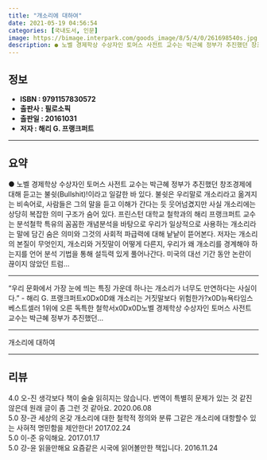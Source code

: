 ```yaml
---
title: "개소리에 대하여"
date: 2021-05-19 04:56:54
categories: [국내도서, 인문]
image: https://bimage.interpark.com/goods_image/8/5/4/0/261698540s.jpg
description: ● 노벨 경제학상 수상자인 토머스 사전트 교수는 박근혜 정부가 추진했던 창조경제에 대해 듣고는 불쉿(Bullshit)!이라고 일갈한 바 있다. 불쉿은 우리말로 개소리라고 옮겨지는 비속어로, 사람들은 그의 말을 듣고 이해가 간다는 듯 웃어넘겼지만 사실 개소리에는 상당히 복잡한 의미 구조
---
```


## **정보**

- **ISBN : 9791157830572**
- **출판사 : 필로소픽**
- **출판일 : 20161031**
- **저자 : 해리 G. 프랭크퍼트**

------



## **요약**

●  노벨 경제학상 수상자인 토머스 사전트 교수는 박근혜 정부가 추진했던 창조경제에 대해 듣고는 불쉿(Bullshit)!이라고 일갈한 바 있다. 불쉿은 우리말로 개소리라고 옮겨지는 비속어로, 사람들은 그의 말을 듣고 이해가 간다는 듯 웃어넘겼지만 사실 개소리에는 상당히 복잡한 의미 구조가 숨어 있다. 프린스턴 대학교 철학과의 해리 프랭크퍼트 교수는 분석철학 특유의 꼼꼼한 개념분석을 바탕으로 우리가 일상적으로 사용하는 개소리라는 말에 담긴 숨은 의미와 그것의 사회적 파급력에 대해 낱낱이 뜯어본다. 저자는 개소리의 본질이 무엇인지, 개소리와 거짓말이 어떻게 다른지, 우리가 왜 개소리를 경계해야 하는지를 언어 분석 기법을 통해 설득력 있게 풀어나간다. 미국의 대선 기간 동안 논란이 끊이지 않았던 트럼...

------

“우리 문화에서 가장 눈에 띄는 특징 가운데 하나는 개소리가 너무도 만연하다는 사실이다.” - 해리 G. 프랭크퍼트x0Dx0D왜 개소리는 거짓말보다 위험한가?x0D뉴욕타임스 베스트셀러 1위에 오른 독특한 철학서x0Dx0D노벨 경제학상 수상자인 토머스 사전트 교수는 박근혜 정부가 추진했던... 

------


개소리에 대하여 

------


## **리뷰** 

4.0 오-진 생각보다 책이 술술 읽히지는 않습니다. 번역이 특별히 문제가 있는 것 같진 않은데 원래 글이 좀 그런 것 같아요. 2020.06.08 <br/>5.0 장-관 세상의 온갖 개소리에 대한  철학적 정의와 분류 그같은 개소리에 대항할수  있는 사혀적 명민함을 제안한다! 2017.02.24 <br/>5.0 이-준 유익해요. 2017.01.17 <br/>5.0 강-윤 읽을만해요 요즘같은 시국에 읽어볼만한 책입니다. 2016.11.24 <br/>